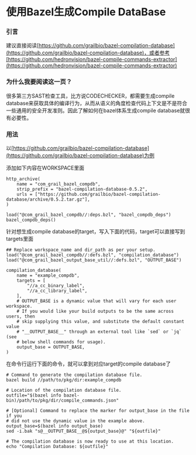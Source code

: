 # 使用Bazel生成Compile DataBase

### 引言

建议直接阅读[https://github.com/grailbio/bazel-compilation-database](https://github.com/grailbio/bazel-compilation-database)，或者参考[https://github.com/hedronvision/bazel-compile-commands-extractor](https://github.com/hedronvision/bazel-compile-commands-extractor)

### 为什么我要阅读这一页？

很多第三方SAST检查工具，比方说CODECHECKER，都需要生成compile database来获取具体的编译行为，从而从语义的角度检查代码上下文是不是符合一些通用的安全开发准则。因此了解如何在bazel体系生成compile database就很有必要性。

### 用法

以[https://github.com/grailbio/bazel-compilation-database](https://github.com/grailbio/bazel-compilation-database)为例

添加如下内容在WORKSPACE里面

```
http_archive(
    name = "com_grail_bazel_compdb",
    strip_prefix = "bazel-compilation-database-0.5.2",
    urls = ["https://github.com/grailbio/bazel-compilation-database/archive/0.5.2.tar.gz"],
)

load("@com_grail_bazel_compdb//:deps.bzl", "bazel_compdb_deps")
bazel_compdb_deps()
```

针对想生成compile database的target，写入下面的代码，target可以直接写到targets里面

```
## Replace workspace_name and dir_path as per your setup.
load("@com_grail_bazel_compdb//:defs.bzl", "compilation_database")
load("@com_grail_bazel_output_base_util//:defs.bzl", "OUTPUT_BASE")

compilation_database(
    name = "example_compdb",
    targets = [
        "//a_cc_binary_label",
        "//a_cc_library_label",
    ],
    # OUTPUT_BASE is a dynamic value that will vary for each user workspace.
    # If you would like your build outputs to be the same across users, then
    # skip supplying this value, and substitute the default constant value
    # "__OUTPUT_BASE__" through an external tool like `sed` or `jq` (see
    # below shell commands for usage).
    output_base = OUTPUT_BASE,
)
```



在命令行运行下面的命令，就可以拿到对应target的compile database了

```
# Command to generate the compilation database file.
bazel build //path/to/pkg/dir:example_compdb

# Location of the compilation database file.
outfile="$(bazel info bazel-bin)/path/to/pkg/dir/compile_commands.json"

# [Optional] Command to replace the marker for output_base in the file if you
# did not use the dynamic value in the example above.
output_base=$(bazel info output_base)
sed -i.bak "s@__OUTPUT_BASE__@${output_base}@" "${outfile}"

# The compilation database is now ready to use at this location.
echo "Compilation Database: ${outfile}"
```
